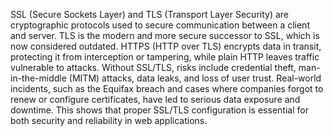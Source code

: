 SSL (Secure Sockets Layer) and TLS (Transport Layer Security) are cryptographic protocols used to secure communication between a client and server. TLS is the modern and more secure successor to SSL, which is now considered outdated. HTTPS (HTTP over TLS) encrypts data in transit, protecting it from interception or tampering, while plain HTTP leaves traffic vulnerable to attacks. Without SSL/TLS, risks include credential theft, man-in-the-middle (MITM) attacks, data leaks, and loss of user trust. Real-world incidents, such as the Equifax breach and cases where companies forgot to renew or configure certificates, have led to serious data exposure and downtime. This shows that proper SSL/TLS configuration is essential for both security and reliability in web applications.